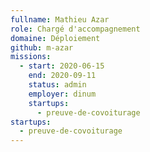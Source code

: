 ```yaml
---
fullname: Mathieu Azar
role: Chargé d'accompagnement
domaine: Déploiement
github: m-azar
missions:
  - start: 2020-06-15
    end: 2020-09-11
    status: admin
    employer: dinum
    startups:
      - preuve-de-covoiturage
startups:
  - preuve-de-covoiturage
---
```


